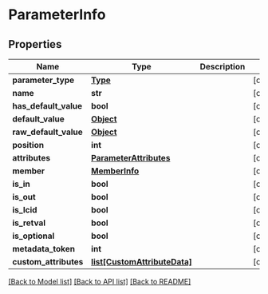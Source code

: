 # ParameterInfo

## Properties
Name | Type | Description | Notes
------------ | ------------- | ------------- | -------------
**parameter_type** | [**Type**](Type.md) |  | [optional] 
**name** | **str** |  | [optional] 
**has_default_value** | **bool** |  | [optional] 
**default_value** | [**Object**](Object.md) |  | [optional] 
**raw_default_value** | [**Object**](Object.md) |  | [optional] 
**position** | **int** |  | [optional] 
**attributes** | [**ParameterAttributes**](ParameterAttributes.md) |  | [optional] 
**member** | [**MemberInfo**](MemberInfo.md) |  | [optional] 
**is_in** | **bool** |  | [optional] 
**is_out** | **bool** |  | [optional] 
**is_lcid** | **bool** |  | [optional] 
**is_retval** | **bool** |  | [optional] 
**is_optional** | **bool** |  | [optional] 
**metadata_token** | **int** |  | [optional] 
**custom_attributes** | [**list[CustomAttributeData]**](CustomAttributeData.md) |  | [optional] 

[[Back to Model list]](../README.md#documentation-for-models) [[Back to API list]](../README.md#documentation-for-api-endpoints) [[Back to README]](../README.md)

